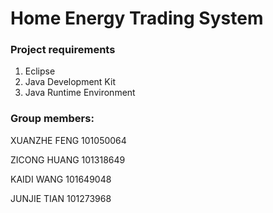 # Home Energy Trading System 
### Project requirements
1. Eclipse
2. Java Development Kit
3. Java Runtime Environment

### Group members: 
XUANZHE FENG 101050064

ZICONG HUANG 101318649

KAIDI WANG   101649048

JUNJIE TIAN  101273968

